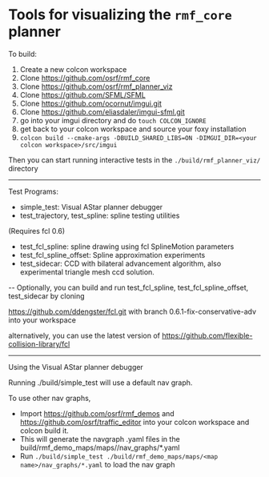 # Tools for visualizing the `rmf_core` planner

To build:

1. Create a new colcon workspace
2. Clone https://github.com/osrf/rmf_core
3. Clone https://github.com/osrf/rmf_planner_viz
4. Clone https://github.com/SFML/SFML
5. Clone https://github.com/ocornut/imgui.git
6. Clone https://github.com/eliasdaler/imgui-sfml.git
7. go into your imgui directory and do `touch COLCON_IGNORE`
8. get back to your colcon workspace and source your foxy installation
9. `colcon build --cmake-args -DBUILD_SHARED_LIBS=ON -DIMGUI_DIR=<your colcon workspace>/src/imgui`

Then you can start running interactive tests in the `./build/rmf_planner_viz/` directory

----

Test Programs:
- simple_test: Visual AStar planner debugger
- test_trajectory, test_spline: spline testing utilities

(Requires fcl 0.6)

- test_fcl_spline: spline drawing using fcl SplineMotion parameters
- test_fcl_spline_offset: Spline approximation experiments
- test_sidecar: CCD with bilateral advancement algorithm, also experimental triangle mesh ccd solution.

--
Optionally, you can build and run test_fcl_spline, test_fcl_spline_offset, test_sidecar by cloning 

https://github.com/ddengster/fcl.git with branch 0.6.1-fix-conservative-adv into your workspace

alternatively, you can use the latest version of https://github.com/flexible-collision-library/fcl 

----

Using the Visual AStar planner debugger

Running ./build/simple_test will use a default nav graph.

To use other nav graphs,
- Import https://github.com/osrf/rmf_demos and https://github.com/osrf/traffic_editor into your colcon workspace and colcon build it.
- This will generate the navgraph .yaml files in the build/rmf_demo_maps/maps/<map name>/nav_graphs/*.yaml
- Run `./build/simple_test ./build/rmf_demo_maps/maps/<map name>/nav_graphs/*.yaml` to load the nav graph
